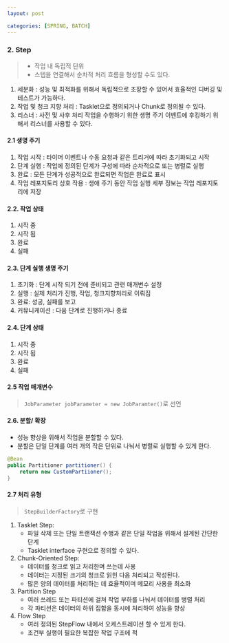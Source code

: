 ```yaml
---
layout: post

categories: [SPRING, BATCH]
---
```


### 2. Step
> -  작업 내 독립적 단위
> -  스텝을 연결해서 순차적 처리 흐름을 형성할 수도 있다.
1. 세분화 : 성능 및 최적화를 위해서 독립적으로 조장할 수 있어서 효율적인 디버깅 및 테스트가 가능하다.
2. 작업 및 청크 지향 처리 : Tasklet으로 정의되거나 Chunk로 정의될 수 있다.
3. 리스너 : 사전 및 사후 처리 작업을 수행하기 위한 생명 주기 이벤트에 후킹하기 위해서 리스너를 사용할 수 있다.

#### 2.1 생명 주기
1. 작업 시작 : 타이머 이벤트나 수동 요청과 같은 트리거에 따라 초기화되고 시작
2. 단계 실행 : 작업에 정의된 단계가 구성에 따라 순차적으로 또는 병렬로 실행
3. 완료 : 모든 단계가 성공적으로 완료되면 작업은 완료로 표시
4. 작업 레포지토리 상호 작용 : 생애 주기 동안 작업 실행 세부 정보는 작업 레포지토리에 저장

#### 2.2. 작업 상태
1. 시작 중
2. 시작 됨
3. 완료
4. 실패

#### 2.3. 단계 실행 생명 주기
1. 초기화 : 단계 시작 되기 전에 준비되고 관련 매개변수 설정
2. 실행 : 실제 처리가 진행, 작업, 청크지향처리로 이뤄짐
3. 완료: 성공, 실패를 보고
4. 커뮤니케이션 : 다음 단계로 진행하거나 종료

#### 2.4. 단계 상태
1. 시작 중
2. 시작 됨
3. 완료
4. 실패

#### 2.5 작업 매개변수
> `JobParameter jobParameter = new JobParamter()`로 선언

#### 2.6. 분할/ 확장
- 성능 향상을 위해서 작업을 분할할 수 있다.
- 분할은 단일 단계를 여러 개의 작은 단위로 나눠서 병렬로 실행할 수 있게 한다.

```java
@Bean
public Partitioner partitioner() {
    return new CustomPartiioner();
}
```

#### 2.7 처리 유형
> `StepBuilderFactory`로 구현
1. Tasklet Step:
    - 파일 삭제 또는 단일 트랜잭션 수행과 같은 단일 작업을 위해서 설계된 간단한 단계
    - Tasklet interface 구현으로 정의할 수 있다.
2. Chunk-Oriented Step:
    - 데이터를 청크로 읽고 처리한며 쓰는데 사용
    - 데이터는 지정된 크기의 청크로 읽힌 다음 처리되고 작성된다.
    - 많은 양의 데이터를 처리하는 데 효율적이며 메모리 사용을 최소화
3. Partition Step
    - 여러 쓰레드 또는 파티션에 걸쳐 작업 부하를 나눠서 데이터를 병렬 처리
    - 각 파티션은 데이터의 하위 집합을 동시에 처리하여 성능을 향상
4. Flow Step
    - 여러 정의된 StepFlow 내에서 오케스트레이션 할 수 있게 한다.
    - 조건부 실행이 필요한 복잡한 작업 구조에 적
